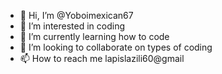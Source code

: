 - 👋 Hi, I’m @Yoboimexican67
- 👀 I’m interested in coding
- 🌱 I’m currently learning how to code
- 💞️ I’m looking to collaborate on types of coding
- 📫 How to reach me lapislazili60@gmail 

<!---
Yoboimexican67/Yoboimexican67 is a ✨ special ✨ repository because its `README.md` (this file) appears on your GitHub profile.
You can click the Preview link to take a look at your changes.
--->
